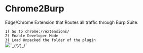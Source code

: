 # Chrome2Burp
Edge/Chrome Extension that Routes all traffic through Burp Suite.

```1) Go to chrome://extensions/```\
```2) Enable Developer Mode```\
```3) Load Unpacked the folder of the plugin```\
![¯\_(ツ)_/¯](./image.jpg)

